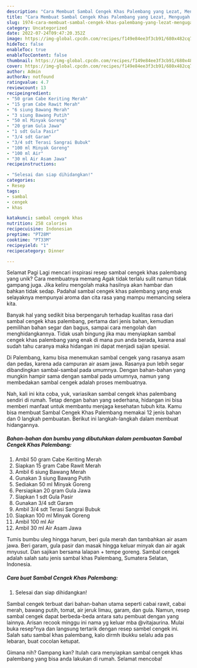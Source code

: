 ```yaml
---
description: "Cara Membuat Sambal Cengek Khas Palembang yang Lezat, Mengugah Selera"
title: "Cara Membuat Sambal Cengek Khas Palembang yang Lezat, Mengugah Selera"
slug: 1974-cara-membuat-sambal-cengek-khas-palembang-yang-lezat-mengugah-selera
category: Uncategorized
date: 2022-07-24T09:47:20.352Z
image: https://img-global.cpcdn.com/recipes/f149e84ee3f3cb91/680x482cq70/sambal-cengek-khas-palembang-foto-resep-utama.jpg
hideToc: false
enableToc: true
enableTocContent: false
thumbnail: https://img-global.cpcdn.com/recipes/f149e84ee3f3cb91/680x482cq70/sambal-cengek-khas-palembang-foto-resep-utama.jpg
cover: https://img-global.cpcdn.com/recipes/f149e84ee3f3cb91/680x482cq70/sambal-cengek-khas-palembang-foto-resep-utama.jpg
author: Admin
authorAv: notfound
ratingvalue: 4.7
reviewcount: 13
recipeingredient:
- "50 gram Cabe Keriting Merah"
- "15 gram Cabe Rawit Merah"
- "6 siung Bawang Merah"
- "3 siung Bawang Putih"
- "50 ml Minyak Goreng"
- "20 gram Gula Jawa"
- "1 sdt Gula Pasir"
- "3/4 sdt Garam"
- "3/4 sdt Terasi Sangrai Bubuk"
- "100 ml Minyak Goreng"
- "100 ml Air"
- "30 ml Air Asam Jawa"
recipeinstructions:

- "Selesai dan siap dihidangkan!"
categories:
- Resep
tags:
- sambal
- cengek
- khas

katakunci: sambal cengek khas 
nutrition: 258 calories
recipecuisine: Indonesian
preptime: "PT28M"
cooktime: "PT33M"
recipeyield: "1"
recipecategory: Dinner

---
```



Selamat Pagi Lagi mencari inspirasi resep sambal cengek khas palembang yang unik? Cara membuatnya memang Agak tidak terlalu sulit namun tidak gampang juga. Jika keliru mengolah maka hasilnya akan hambar dan bahkan tidak sedap. Padahal sambal cengek khas palembang yang enak selayaknya mempunyai aroma dan cita rasa yang mampu memancing selera kita.


Banyak hal yang sedikit bisa berpengaruh terhadap kualitas rasa dari sambal cengek khas palembang, pertama dari jenis bahan, kemudian pemilihan bahan segar dan bagus, sampai cara mengolah dan menghidangkannya. Tidak usah bingung jika mau menyiapkan sambal cengek khas palembang yang enak di mana pun anda berada, karena asal sudah tahu caranya maka hidangan ini dapat menjadi sajian spesial.

Di Palembang, kamu bisa menemukan sambal cengek yang rasanya asam dan pedas, karena ada campuran air asam jawa. Rasanya pun lebih segar dibandingkan sambal-sambal pada umumnya. Dengan bahan-bahan yang mungkin hampir sama dengan sambal pada umumnya, namun yang membedakan sambal cengek adalah proses membuatnya.


Nah, kali ini kita coba, yuk, variasikan sambal cengek khas palembang sendiri di rumah. Tetap dengan bahan yang sederhana, hidangan ini bisa memberi manfaat untuk membantu menjaga kesehatan tubuh kita. Kamu bisa membuat Sambal Cengek Khas Palembang memakai 12 jenis bahan dan 0 langkah pembuatan. Berikut ini langkah-langkah dalam membuat hidangannya.

<!--inarticleads1-->

##### Bahan-bahan dan bumbu yang dibutuhkan dalam pembuatan Sambal Cengek Khas Palembang:

1. Ambil 50 gram Cabe Keriting Merah
1. Siapkan 15 gram Cabe Rawit Merah
1. Ambil 6 siung Bawang Merah
1. Gunakan 3 siung Bawang Putih
1. Sediakan 50 ml Minyak Goreng
1. Persiapkan 20 gram Gula Jawa
1. Siapkan 1 sdt Gula Pasir
1. Gunakan 3/4 sdt Garam
1. Ambil 3/4 sdt Terasi Sangrai Bubuk
1. Siapkan 100 ml Minyak Goreng
1. Ambil 100 ml Air
1. Ambil 30 ml Air Asam Jawa


Tumis bumbu uleg hingga harum, beri gula merah dan tambahkan air asam jawa. Beri garam, gula pasir dan masak hingga keluar minyak dan air agak mnyusut. Dan sajikan bersama lalapan + tempe goreng. Sambal cengek adalah salah satu jenis sambal khas Palembang, Sumatera Selatan, Indonesia. 

<!--inarticleads2-->

##### Cara buat Sambal Cengek Khas Palembang:


1. Selesai dan siap dihidangkan!

Sambal cengek terbuat dari bahan-bahan utama seperti cabai rawit, cabai merah, bawang putih, tomat, air jeruk limau, garam, dan gula. Namun, resep sambal cengek dapat berbeda-beda antara satu pembuat dengan yang lainnya. Arisan recook minggu ini nama yg keluar mba @vitajaurina. Mulai buka resep²nya dan langsung tertarik dengan resep sambel cengek ini. Salah satu sambal khas palembang, kalo dirmh ibukku selalu ada pas lebaran, buat cocolan ketupat. 

Gimana nih? Gampang kan? Itulah cara menyiapkan sambal cengek khas palembang yang bisa anda lakukan di rumah. Selamat mencoba!
